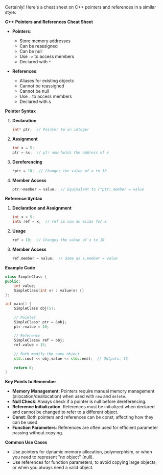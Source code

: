 Certainly! Here's a cheat sheet on C++ pointers and references in a similar style:

**C++ Pointers and References Cheat Sheet**

- **Pointers**:
  - Store memory addresses
  - Can be reassigned
  - Can be null
  - Use `->` to access members
  - Declared with `*`

- **References**:
  - Aliases for existing objects
  - Cannot be reassigned
  - Cannot be null
  - Use `.` to access members
  - Declared with `&`

**Pointer Syntax**

1. **Declaration**
   ```cpp
   int* ptr;  // Pointer to an integer
   ```

2. **Assignment**
   ```cpp
   int x = 5;
   ptr = &x;  // ptr now holds the address of x
   ```

3. **Dereferencing**
   ```cpp
   *ptr = 10;  // Changes the value of x to 10
   ```

4. **Member Access**
   ```cpp
   ptr->member = value;  // Equivalent to (*ptr).member = value
   ```

**Reference Syntax**

1. **Declaration and Assignment**
   ```cpp
   int x = 5;
   int& ref = x;  // ref is now an alias for x
   ```

2. **Usage**
   ```cpp
   ref = 10;  // Changes the value of x to 10
   ```

3. **Member Access**
   ```cpp
   ref.member = value;  // Same as x.member = value
   ```

**Example Code**

```cpp
class SimpleClass {
public:
    int value;
    SimpleClass(int v) : value(v) {}
};

int main() {
    SimpleClass obj(5);
    
    // Pointer
    SimpleClass* ptr = &obj;
    ptr->value = 10;
    
    // Reference
    SimpleClass& ref = obj;
    ref.value = 15;
    
    // Both modify the same object
    std::cout << obj.value << std::endl;  // Outputs: 15
    
    return 0;
}
```

**Key Points to Remember**

- **Memory Management**: Pointers require manual memory management (allocation/deallocation) when used with `new` and `delete`.
- **Null Check**: Always check if a pointer is null before dereferencing.
- **Reference Initialization**: References must be initialized when declared and cannot be changed to refer to a different object.
- **Const**: Both pointers and references can be const, affecting how they can be used.
- **Function Parameters**: References are often used for efficient parameter passing without copying.

**Common Use Cases**

- Use pointers for dynamic memory allocation, polymorphism, or when you need to represent "no object" (null).
- Use references for function parameters, to avoid copying large objects, or when you always need a valid object.